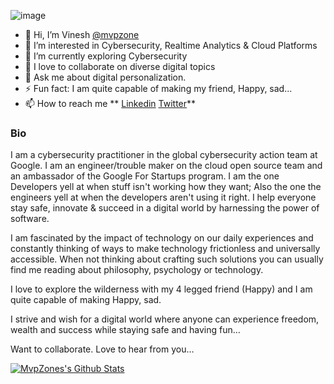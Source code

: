 ![image](https://user-images.githubusercontent.com/741788/208514682-c085c86b-ddff-461c-b9e3-fc488726740c.png)

- 👋 Hi, I’m Vinesh [@mvpzone](https://github.com/mvpzone)
- 👀 I’m interested in Cybersecurity, Realtime Analytics & Cloud Platforms
- 🌱 I’m currently exploring Cybersecurity
- 💞️ I love to collaborate on diverse digital topics
- 💬 Ask me about digital personalization.
- ⚡ Fun fact: I am quite capable of making my friend, Happy, sad...
- 📫 How to reach me
  ** [Linkedin](https://www.linkedin.com/in/vineshpm/) [Twitter](https://twitter.com/mvpzone)**

### Bio
I am a cybersecurity practitioner in the global cybersecurity action team at Google. I am an engineer/trouble maker on the cloud open source team and an ambassador of the Google For Startups program. I am the one Developers yell at when stuff isn't working how they want; Also the one the engineers yell at when the developers aren't using it right. I help everyone stay safe, innovate & succeed in a digital world by harnessing the power of software. 

I am fascinated by the impact of technology on our daily experiences and constantly thinking of ways to make technology frictionless and universally accessible. When not thinking about crafting such solutions you can usually find me reading about philosophy, psychology or technology. 

I love to explore the wilderness with my 4 legged friend (Happy) and I am quite capable of making Happy, sad. 

I strive and wish for a digital world where anyone can experience freedom, wealth and success while staying safe and having fun… 

Want to collaborate. Love to hear from you…

[![MvpZones's Github Stats](https://github-readme-stats.vercel.app/api?username=mvpzone)](https://github.com/mvpzone/github-readme-stats)

<!---
mvpzone/mvpzone is a ✨ special ✨ repository because its `README.md` (this file) appears on your GitHub profile.
You can click the Preview link to take a look at your changes.
--->
